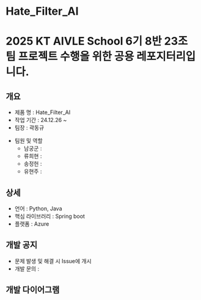 # Hate_Filter_AI

# 2025 KT AIVLE School 6기 8반 23조 팀 프로젝트 수행을 위한 공용 레포지터리입니다.

## 개요
 - 제품 명 : Hate_Filter_AI
 - 작업 기간 : 24.12.26 ~ 
 - 팀장 : 곽동규
 + 팀원 및 역할
    + 남궁군 : 
    + 류희현 : 
    + 송정헌 : 
    + 유현주 : 
      
## 상세
 - 언어 : Python, Java
 - 핵심 라이브러리 : Spring boot
 - 플랫폼 : Azure
 
## 개발 공지
 - 문제 발생 및 해결 시 Issue에 개시
 - 개발 문의 : 

## 개발 다이어그램



